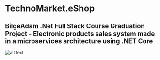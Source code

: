# TechnoMarket.eShop

## BilgeAdam .Net Full Stack Course Graduation Project - Electronic products sales system made in a microservices architecture using .NET Core

![alt text](https://i.ibb.co/z6RGwdk/project-architecture.jpg)
